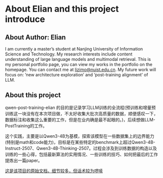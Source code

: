 # About Elian and this project introduce

## About Author: Elian

I am currently a master’s student at Nanjing University of Information Science and Technology. My research interests include content understanding of large language models and multimodal retrieval. This is my personal portfolio page, you can view my works in the portfolio on the homepage. You can contact me at lizimo@nuist.edu.cn. My future work will focus on: ’new architecture exploration’ and ‘post-training alignment’ of LLM.

## About this project

qwen-post-training-elian 的目的是记录学习LLM训练的全流程(预训练和增量预训练这一块没有在本次项目做，不太好收集大批次高质量的数据，顺便感叹一下，数据标注和收集这么重要的工作，但是在业内确是最不起眼的。)，后续想做LLM-PostTraining的工作。

这个实践，主要是以Qwen3-4B为基模，探索该模型在一些数据集上的边界能力(特别是math和code能力)，目标是在某些特定的benchmark上超过Qwen3-4B-Instruct-2507、Qwen3-4B-Thinking-2507。过程会涉及到训练数据的构造以及训练的一些心得，包括最新算法的实用情况、一些训练的技巧、如何把最后的工作提炼出一篇paper。

[这是该项目的原始文档，细节较多，但话术较为啰嗦](https://qcn07yi1wgz1.feishu.cn/wiki/EFTlwZ5vLiKJBwkOAVvcieZMn5c)